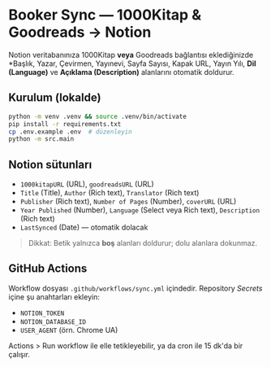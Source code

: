 # Booker Sync — 1000Kitap & Goodreads → Notion
Notion veritabanınıza 1000Kitap **veya** Goodreads bağlantısı eklediğinizde
*Başlık, Yazar, Çevirmen, Yayınevi, Sayfa Sayısı, Kapak URL, Yayın Yılı,
**Dil (Language)** ve **Açıklama (Description)** alanlarını otomatik doldurur.

## Kurulum (lokalde)
```bash
python -m venv .venv && source .venv/bin/activate
pip install -r requirements.txt
cp .env.example .env  # düzenleyin
python -m src.main
```

## Notion sütunları
- `1000kitapURL` (URL), `goodreadsURL` (URL)
- `Title` (Title), `Author` (Rich text), `Translator` (Rich text)
- `Publisher` (Rich text), `Number of Pages` (Number), `coverURL` (URL)
- `Year Published` (Number), `Language` (Select veya Rich text), `Description` (Rich text)
- `LastSynced` (Date) — otomatik dolacak

> Dikkat: Betik yalnızca **boş** alanları doldurur; dolu alanlara dokunmaz.

## GitHub Actions
Workflow dosyası `.github/workflows/sync.yml` içindedir.
Repository *Secrets* içine şu anahtarları ekleyin:
- `NOTION_TOKEN`
- `NOTION_DATABASE_ID`
- `USER_AGENT` (örn. Chrome UA)

Actions > Run workflow ile elle tetikleyebilir, ya da cron ile 15 dk'da bir çalışır.
